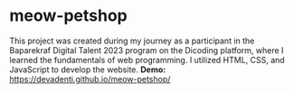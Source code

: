 # meow-petshop
This project was created during my journey as a participant in the Baparekraf Digital Talent 2023 program on the Dicoding platform, where I learned the fundamentals of web programming. I utilized HTML, CSS, and JavaScript to develop the website.
**Demo:** https://devadenti.github.io/meow-petshop/
